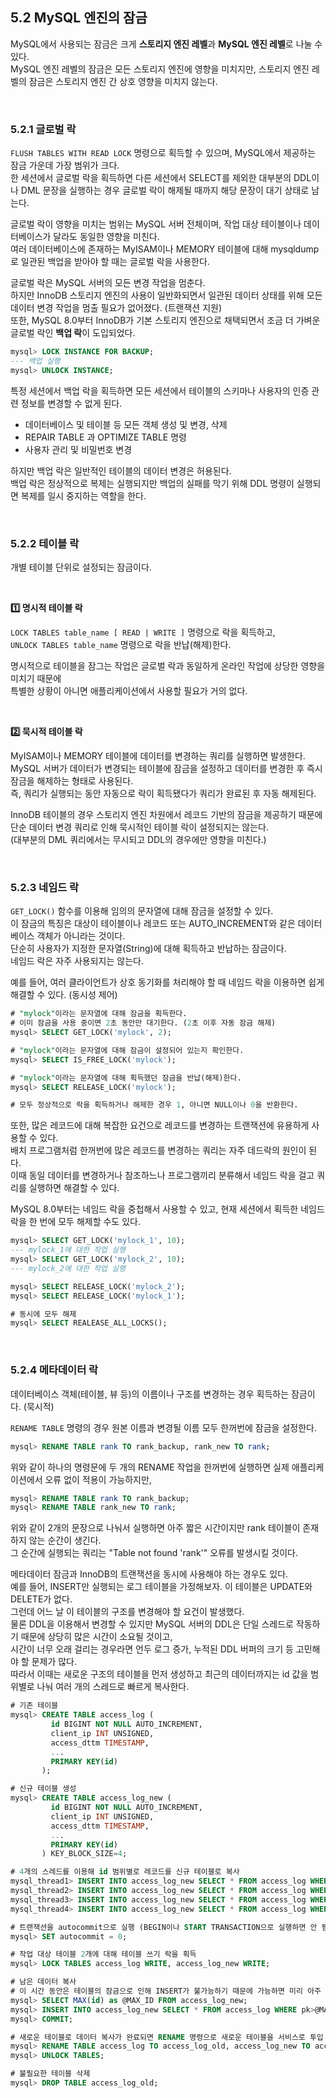 ## 5.2 MySQL 엔진의 잠금

MySQL에서 사용되는 잠금은 크게 **스토리지 엔진 레벨**과 **MySQL 엔진 레벨**로 나눌 수 있다. <br>
MySQL 엔진 레벨의 잠금은 모든 스토리지 엔진에 영향을 미치지만, 스토리지 엔진 레벨의 잠금은 스토리지 엔진 간 상호 영향을 미치지 않는다.

<br>

### 5.2.1 글로벌 락
`FLUSH TABLES WITH READ LOCK` 명령으로 획득할 수 있으며, MySQL에서 제공하는 잠금 가운데 가장 범위가 크다. <br>
한 세션에서 글로벌 락을 획득하면 다른 세션에서 SELECT를 제외한 대부분의 DDL이나 DML 문장을 실행하는 경우 글로벌 락이 해제될 때까지 해당 문장이 대기 상태로 남는다. <br>

글로벌 락이 영향을 미치는 범위는 MySQL 서버 전체이며, 작업 대상 테이블이나 데이터베이스가 달라도 동일한 영향을 미친다. <br>
여러 데이터베이스에 존재하는 MyISAM이나 MEMORY 테이블에 대해 mysqldump로 일관된 백업을 받아야 할 때는 글로벌 락을 사용한다. <br>

글로벌 락은 MySQL 서버의 모든 변경 작업을 멈춘다. <br>
하지만 InnoDB 스토리지 엔진의 사용이 일반화되면서 일관된 데이터 상태를 위해 모든 데이터 변경 작업을 멈출 필요가 없어졌다. (트랜잭션 지원) <br>
또한, MySQL 8.0부터 InnoDB가 기본 스토리지 엔진으로 채택되면서 조금 더 가벼운 글로벌 락인 **백업 락**이 도입되었다. 

```sql
mysql> LOCK INSTANCE FOR BACKUP;
--- 백업 실행
mysql> UNLOCK INSTANCE;
```
특정 세션에서 백업 락을 획득하면 모든 세션에서 테이블의 스키마나 사용자의 인증 관련 정보를 변경할 수 없게 된다.
- 데이터베이스 및 테이블 등 모든 객체 생성 및 변경, 삭제
- REPAIR TABLE 과 OPTIMIZE TABLE 명령
- 사용자 관리 및 비밀번호 변경

하지만 백업 락은 일반적인 테이블의 데이터 변경은 허용된다. <br>
백업 락은 정상적으로 복제는 실행되지만 백업의 실패를 막기 위해 DDL 명령이 실행되면 복제를 일시 중지하는 역할을 한다.

<br>

### 5.2.2 테이블 락
개별 테이블 단위로 설정되는 잠금이다.

<br>

**1️⃣ 명시적 테이블 락**
<br>

`LOCK TABLES table_name [ READ | WRITE ]` 명령으로 락을 획득하고, <br>
`UNLOCK TABLES table_name` 명령으로 락을 반납(해제)한다. <br>

명시적으로 테이블을 잠그는 작업은 글로벌 락과 동일하게 온라인 작업에 상당한 영향을 미치기 때문에 <br>
특별한 상황이 아니면 애플리케이션에서 사용할 필요가 거의 없다.

<br>

**2️⃣ 묵시적 테이블 락**
<br>

MyISAM이나 MEMORY 테이블에 데이터를 변경하는 쿼리를 실행하면 발생한다. <br>
MySQL 서버가 데이터가 변경되는 테이블에 잠금을 설정하고 데이터를 변경한 후 즉시 잠금을 해제하는 형태로 사용된다. <br>
즉, 쿼리가 실행되는 동안 자동으로 락이 획득됐다가 쿼리가 완료된 후 자동 해제된다. <br>

InnoDB 테이블의 경우 스토리지 엔진 차원에서 레코드 기반의 잠금을 제공하기 때문에 <br>
단순 데이터 변경 쿼리로 인해 묵시적인 테이블 락이 설정되지는 않는다. <br>
(대부분의 DML 쿼리에서는 무시되고 DDL의 경우에만 영향을 미친다.)

<br>

### 5.2.3 네임드 락
`GET_LOCK()` 함수를 이용해 임의의 문자열에 대해 잠금을 설정할 수 있다. <br>
이 잠금의 특징은 대상이 테이블이나 레코드 또는 AUTO_INCREMENT와 같은 데이터베이스 객체가 아니라는 것이다. <br>
단순히 사용자가 지정한 문자열(String)에 대해 획득하고 반납하는 잠금이다. <br>
네임드 락은 자주 사용되지는 않는다. <br>

예를 들어, 여러 클라이언트가 상호 동기화를 처리해야 할 때 네임드 락을 이용하면 쉽게 해결할 수 있다. (동시성 제어)
```sql
# "mylock"이라는 문자열에 대해 잠금을 획득한다.
# 이미 잠금을 사용 중이면 2초 동안만 대기한다. (2초 이후 자동 잠금 해제)
mysql> SELECT GET_LOCK('mylock', 2);

# "mylock"이라는 문자열에 대해 잠금이 설정되어 있는지 확인한다.
mysql> SELECT IS_FREE_LOCK('mylock');

# "mylock"이라는 문자열에 대해 획득했던 잠금을 반납(해제)한다.
mysql> SELECT RELEASE_LOCK('mylock');

# 모두 정상적으로 락을 획득하거나 해제한 경우 1, 아니면 NULL이나 0을 반환한다.
```

또한, 많은 레코드에 대해 복잡한 요건으로 레코드를 변경하는 트랜잭션에 유용하게 사용할 수 있다. <br>
배치 프로그램처럼 한꺼번에 많은 레코드를 변경하는 쿼리는 자주 데드락의 원인이 된다. <br>
이때 동일 데이터를 변경하거나 참조하느나 프로그램끼리 분류해서 네임드 락을 걸고 쿼리를 실행하면 해결할 수 있다. <br>

MySQL 8.0부터는 네임드 락을 중첩해서 사용할 수 있고, 현재 세션에서 획득한 네임드 락을 한 번에 모두 해제할 수도 있다.
```sql
mysql> SELECT GET_LOCK('mylock_1', 10);
--- mylock_1에 대한 작업 실행
mysql> SELECT GET_LOCK('mylock_2', 10);
--- mylock_2에 대한 작업 실행

mysql> SELECT RELEASE_LOCK('mylock_2');
mysql> SELECT RELEASE_LOCK('mylock_1');

# 동시에 모두 해제
mysql> SELECT REALEASE_ALL_LOCKS();
```

<br>

### 5.2.4 메타데이터 락
데이터베이스 객체(테이블, 뷰 등)의 이름이나 구조를 변경하는 경우 획득하는 잠금이다. (묵시적) <br>

`RENAME TABLE` 명령의 경우 원본 이름과 변경될 이름 모두 한꺼번에 잠금을 설정한다. <br>
```sql
mysql> RENAME TABLE rank TO rank_backup, rank_new TO rank;
```
위와 같이 하나의 명령문에 두 개의 RENAME 작업을 한꺼번에 실행하면 실제 애플리케이션에서 오류 없이 적용이 가능하지만,
```sql
mysql> RENAME TABLE rank TO rank_backup;
mysql> RENAME TABLE rank_new TO rank;
```
위와 같이 2개의 문장으로 나눠서 실행하면 아주 짧은 시간이지만 rank 테이블이 존재하지 않는 순간이 생긴다. <br>
그 순간에 실행되는 쿼리는 "Table not found 'rank'" 오류를 발생시킬 것이다. <br>

메타데이터 잠금과 InnoDB의 트랜잭션을 동시에 사용해야 하는 경우도 있다. <br>
예를 들어, INSERT만 실행되는 로그 테이블을 가정해보자. 이 테이블은 UPDATE와 DELETE가 없다. <br>
그런데 어느 날 이 테이블의 구조를 변경해야 할 요건이 발생했다. <br>
물론 DDL을 이용해서 변경할 수 있지만 MySQL 서버의 DDL은 단일 스레드로 작동하기 때문에 상당히 많은 시간이 소요될 것이고, <br>
시간이 너무 오래 걸리는 경우라면 언두 로그 증가, 누적된 DDL 버퍼의 크기 등 고민해야 할 문제가 많다. <br>
따라서 이때는 새로운 구조의 테이블을 먼저 생성하고 최근의 데이터까지는 id 값을 범위별로 나눠 여러 개의 스레드로 빠르게 복사한다.
```sql
# 기존 테이블
mysql> CREATE TABLE access_log (
         id BIGINT NOT NULL AUTO_INCREMENT,
         client_ip INT UNSIGNED,
         access_dttm TIMESTAMP,
         ...
         PRIMARY KEY(id)
       );

# 신규 테이블 생성
mysql> CREATE TABLE access_log_new (
         id BIGINT NOT NULL AUTO_INCREMENT,
         client_ip INT UNSIGNED,
         access_dttm TIMESTAMP,
         ...
         PRIMARY KEY(id)
       ) KEY_BLOCK_SIZE=4;

# 4개의 스레드를 이용해 id 범위별로 레코드를 신규 테이블로 복사
mysql_thread1> INSERT INTO access_log_new SELECT * FROM access_log WHERE id>=0 AND id<10000;
mysql_thread2> INSERT INTO access_log_new SELECT * FROM access_log WHERE id>=10000 AND id<20000;
mysql_thread3> INSERT INTO access_log_new SELECT * FROM access_log WHERE id>=20000 AND id<30000;
mysql_thread4> INSERT INTO access_log_new SELECT * FROM access_log WHERE id>=30000 AND id<40000;

# 트랜잭션을 autocommit으로 실행 (BEGIN이나 START TRANSACTION으로 실행하면 안 됨)
mysql> SET autocommit = 0;

# 작업 대상 테이블 2개에 대해 테이블 쓰기 락을 획득
mysql> LOCK TABLES access_log WRITE, access_log_new WRITE;

# 남은 데이터 복사
# 이 시간 동안은 테이블의 잠금으로 인해 INSERT가 불가능하기 때문에 가능하면 미리 아주 최근 데이터까지 복사해두자.
mysql> SELECT MAX(id) as @MAX_ID FROM access_log_new;
mysql> INSERT INTO access_log_new SELECT * FROM access_log WHERE pk>@MAX_ID;
mysql> COMMIT;

# 새로운 테이블로 데이터 복사가 완료되면 RENAME 명령으로 새로운 테이블을 서비스로 투입
mysql> RENAME TABLE access_log TO access_log_old, access_log_new TO access_log;
mysql> UNLOCK TABLES;

# 불필요한 테이블 삭제
mysql> DROP TABLE access_log_old;
```
